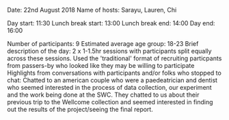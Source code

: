 Date: 22nd August 2018
Name of hosts: Sarayu, Lauren, Chi

Day start: 11:30
Lunch break start: 13:00
Lunch break end: 14:00
Day end: 16:00

Number of participants: 9
Estimated average age group: 18-23
Brief description of the day: 2 x 1-1.5hr sessions with participants split equally across these sessions. Used the 'traditional' format of recruiting particpants from passers-by who looked like they may be willing to participate 
Highlights from conversations with participants and/or folks who stopped to chat: Chatted to an american couple who were a paedeatrician and dentist who seemed interested in the process of data collection, our experiment and the work being done at the SWC. They chatted to us about their previous trip to the Wellcome collection and seemed interested in finding out the results of the project/seeing the final report.
